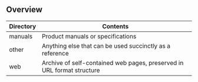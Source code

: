 ## Overview

| Directory | Contents                                                     |
| ---------- | ------------------------------------------------------------ |
| manuals | Product manuals or specifications |
| other | Anything else that can be used succinctly as a reference |
| web | Archive of self-contained web pages, preserved in URL format structure |
